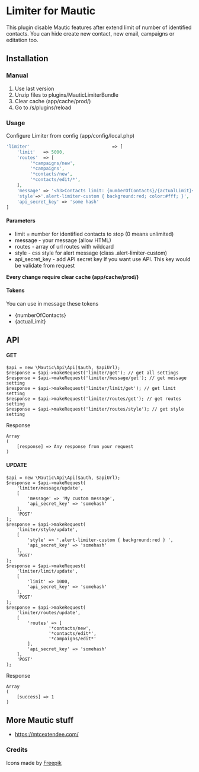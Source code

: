 # Limiter for Mautic

This plugin disable Mautic features after extend limit of number of identified contacts. You can hide create new contact, new email, campaigns or editation too.

## Installation

### Manual

1. Use last version
2. Unzip files to plugins/MauticLimiterBundle
3. Clear cache (app/cache/prod/)
4. Go to /s/plugins/reload

### Usage

Configure Limiter from config (app/config/local.php) 

```php
'limiter'                               => [
    'limit'   => 5000, 
    'routes'  => [
         '*campaigns/new',
         '*campaigns',
         '*contacts/new',
         '*contacts/edit/*',
    ],
    'message' => '<h3>Contacts limit: {numberOfContacts}/{actualLimit}</h3><p>You have reached the limit  of contacts. <a href="bttps://mtcextendee.com/contact"><strong>contact support</strong></a></p>',
    'style'=>'.alert-limiter-custom { background:red; color:#fff; }',
    'api_secret_key' => 'some hash'
]
```

#### Parameters

- limit = number for identified contacts to stop (0 means unlimited)
- message - your message (allow HTML)
- routes - array of url routes with wildcard
- style - css style for alert message (class .alert-limiter-custom)
- api_secret_key - add API secret key If you want use API. This key would be validate from request

**Every change require clear cache (app/cache/prod/)**  

#### Tokens

You can use in message these tokens

- {numberOfContacts}
- {actualLimit}

## API

#### GET

```
$api = new \Mautic\Api\Api($auth, $apiUrl);
$response = $api->makeRequest('limiter/get'); // get all settings
$response = $api->makeRequest('limiter/message/get'); // get message setting
$response = $api->makeRequest('limiter/limit/get'); // get limit setting
$response = $api->makeRequest('limiter/routes/get'); // get routes setting
$response = $api->makeRequest('limiter/routes/style'); // get style setting
```

Response

```
Array
(
    [response] => Any response from your request
)
```

#### UPDATE
```
$api = new \Mautic\Api\Api($auth, $apiUrl);
$response = $api->makeRequest(
    'limiter/message/update',
    [
        'message' => 'My custom message',
        'api_secret_key' => 'somehash'
    ],
    'POST'
);
$response = $api->makeRequest(
    'limiter/style/update',
    [
        'style' => '.alert-limiter-custom { background:red } ',
        'api_secret_key' => 'somehash'
    ],
    'POST'
);
$response = $api->makeRequest(
    'limiter/limit/update',
    [
        'limit' => 1000,
        'api_secret_key' => 'somehash'
    ],
    'POST'
);
$response = $api->makeRequest(
    'limiter/routes/update',
    [
        'routes' => [
           		'*contacts/new',
           		'*contacts/edit*',
           		'*campaigns/edit*'
        ],
        'api_secret_key' => 'somehash'
    ],
    'POST'
);
```


Response

```
Array
(
    [success] => 1
)
```

## More Mautic stuff

- https://mtcextendee.com/

### Credits

Icons made by <a href="https://www.flaticon.com/authors/freepik" title="Freepik">Freepik</a>
